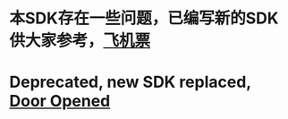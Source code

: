 
# 本SDK存在一些问题，已编写新的SDK供大家参考，[飞机票](https://github.com/dongjunchen1993/HeWeather_SDK_V7)
# Deprecated, new SDK replaced, [Door Opened](https://github.com/dongjunchen1993/HeWeather_SDK_V7)



